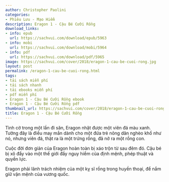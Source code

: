 ```yaml
---
author: Christopher Paolini
categories:
- Phiêu Lưu - Mạo Hiểm
description: Eragon 1 - Cậu Bé Cưỡi Rồng
download_links:
- info: epub
  url: https://sachvui.com/download/epub/5963
- info: mobi
  url: https://sachvui.com/download/mobi/5964
- info: pdf
  url: https://sachvui.com/download/pdf/5965
image: https://sachvui.com/cover/2018/eragon-1-cau-be-cuoi-rong.jpg
layout: post
permalink: /eragon-1-cau-be-cuoi-rong.html
tags:
- tải sách miễn phí
- tải sách nhanh
- tải ebooks miễn phí
- pdf miễn phí
- Eragon 1 - Cậu Bé Cưỡi Rồng ebook
- Eragon 1 - Cậu Bé Cưỡi Rồng pdf
thumbnail_url: https://sachvui.com/cover/2018/eragon-1-cau-be-cuoi-rong.jpg
title: Eragon 1 - Cậu Bé Cưỡi Rồng
---
```


 <div class="item-desc text-justify"> <p>Tình cờ trong một lần đi săn, Eragon nhặt được một viên đá màu xanh. Tưởng đây là điều may mắn dành cho một đứa trẻ nông dân nghèo khổ như nó, nhưng viên đá, thật ra là một trứng rồng, đã nở ra một rồng con.</p><p>Cuộc đời đơn giản của Eragon hoàn toàn bị xáo trộn từ sau đêm đó. Cậu bé bị xô đẩy vào một thế giới đầy nguy hiểm của định mệnh, phép thuật và quyền lực.</p><p>Eragon phải lãnh trách nhiệm của một kỵ sĩ rồng trong huyền thoại, để nắm giữ vận mệnh của vương quốc.</p> </div>